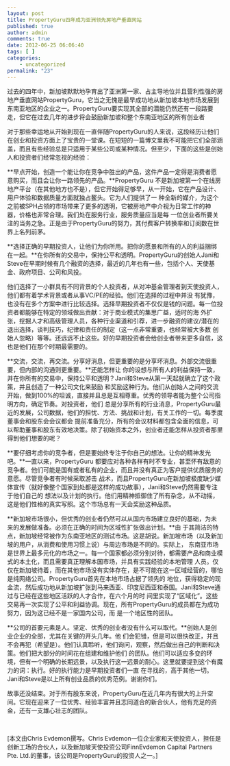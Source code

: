 ```yaml
---
layout: post
title: PropertyGuru四年成为亚洲领先房地产垂直网站
published: true
author: admin
comments: true
date: 2012-06-25 06:06:40
tags: [ ]
categories:
    - uncategorized
permalink: "23"
---
```

过去的四年中，新加坡默默地孕育出了亚洲第一家、占主导地位并且营利性强的房地产垂直网站PropertyGuru，它当之无愧是最早成功地从新加坡本地市场发展到东南亚地区的企业之一。PropertyGuru要实现其全部的潜能仍然还有一段路要走，但它在过去几年的进步将会鼓励新加坡和整个东南亚地区的所有创业者

对于那些幸运地从开始到现在一直伴随PropertyGuru的人来说，这段经历让他们在创业和投资方面上了宝贵的一堂课。在短短的一篇博文里我不可能把它们全部涵盖，而且有些经验总是只适用于某些公司或某种情况。但至少，下面的这些是创始人和投资者们经常忽视的经验：

**早点开始，创造一个能让你在竞争中胜出的产品，这件产品一定得是消费者愿意购买，而且会让你一路领先的产品。**PropertyGuru 不是新加坡第一个在线房地产平台（在其他地方也不是），但它开始得足够早，从一开始，它在产品设计、用户体验和数据质量方面就独占鳌头。它为人们提供了一 种全新的媒介，为这个之前被SPH占领的市场带来了更多的透明，它被房地产中介视为日常工作的神器，价格也非常合理。我们处在服务行业，服务质量应当是每 一位创业者所要关注的当务之急。正是由于PropertyGuru的努力，其付费客户转换率和订阅数在世界上名列前茅。

**选择正确的早期投资人，让他们为你所用。把你的愿景和所有的人的利益捆绑在一起。**在你所有的交易中，保持公平和透明。PropertyGuru的创始人Jani和Steve在早期时候有几个融资的选择，最近的几年也有一些，包括个人、天使基金、政府项目、公司和风投。

他们选择了一小群具有不同背景的个人投资者，从对冲基金管理者到天使投资人，他们都有着学术背景或者从事VC/PE的经验。他们在选择的过程中并没 有犹豫，也没有在多个方案中进行比较选择。选择早期投资者不仅仅是钱的问题。每一位投资者都能够在特定的领域做出贡献：对于商业模式的集思广益，适时的海 外扩张，挖掘人才和高级管理人员，各种行业渠道和引荐，进一步融资的建议/潜在的退出选择，谈判技巧，纪律和责任的制定（这一点非常重要，也经常被大多数 创始人忽略）等等。还远远不止这些。好的早期投资者会给创业者带来更多自信，这也是他们在那个时期最需要的。

**交流，交流，再交流。分享好消息，但更重要的是分享坏消息。外部交流很重要，但内部的沟通则更重要。**还能怎样让 你的设想与所有人的利益保持一致，并在你所有的交易中，保持公平和透明？Jani和Steve从第一天起就确立了这个政策，并且创造了一种公司文化来鼓励 和奖励这种行为。他们从创始人之间的交流开始，做到100%的坦诚，直接并且总是互相尊重。优秀的领导者能为整个公司指明方向，确定节奏。对投资者，他们 总是分享所有的行业消息，PropertyGuru最近的发展，公司数据，他们的担忧、方法、挑战和计划，有关工作的一切。每季度董事会和股东会会议都会 提前准备充分，所有的会议材料都包含全面的信息，可以帮助董事和股东有效地决策。除了初始资本之外，创业者还能怎样从投资者那里得到他们想要的呢？

**要仔细考虑你的竞争者，但是要始终专注于你自己的想法。让你的精神发光吧。**一直以来，PropertyGuru 都要应对各种各样有时不专业，甚至怀有敌意的竞争者。他们可能是国有或者私有的企业，而且并没有真正为客户提供优质服务的意愿。尽管竞争者有时候采取游击 战术，而且PropertyGuru在新加坡极度缺少媒体宣传（就好像整个国家到处都是这样的成功故事），Jani和Steve仍然需要专注于他们自己的 想法以及计划的执行。他们用精神抵御住了所有杂念，从不动摇，这是他们性格的真实写照。这个市场总有一天会奖励这种品质。

**新加坡市场很小，但优秀的创业者仍然可以从国内市场建立良好的基础，为未来的发展做准备。必须在正确的时间为区域性扩张做出计划。**由 于其简洁的特点，新加坡经常被作为东南亚地区的测试市场。这是胡说。新加坡市场（以及新加坡的用户，从消费和使用习惯上说）与周边市场是不同的。实际上， 东南亚市场是世界上最多元化的市场之一。每一个国家都必须分别对待，都需要产品和商业模式的本土化，而且需要真正理解本国市场，并具有实践经验的本地管理 人员。仅仅在新加坡待着，而在其他市场没有实体存在，是不可能在这一区域经营的，哪怕是纯网络公司。PropertyGuru首先在本地市场占据了领先的 地位，获得稳定的现金流，然后成功地从新加坡扩张到马来西亚、印度尼西亚和泰国。Jani和Steve通过与已经在这些地区活跃的人才合作，在六个月的时 间里实现了“区域化”。这些交易再一次实现了公平和利益协调。现在，所有PropertyGuru的成员都在为成功努力，因为这已经不是一家国内公司，而 是一个地区性的团队。

**公司的首要元素是人。坚定、优秀的创业者没有什么可以取代。**创始人是创业企业的全部，尤其在关键的开头几年。他 们会犯错，但是可以很快改正，并且不会再犯（希望是）。他们认真聆听，他们询问，观察，然后做出自己的判断和决策。他们把大部分的时间花在组建和维护他们 的团队。他们可以适应多变的环境，但有一个明确的长期远景，以及执行这一远景的耐心。这里就要提到这个有魔力的词：执行。好的执行能力是早期投资者们一直 在寻找的，高于其他一切。Jani和Steve是以上所有创业品质的优秀范例。谢谢你们。

故事还没结束。对于所有股东来说，PropertyGuru在近几年内有很大的上升空间。它现在迎来了一位优秀、经验丰富并且志同道合的新合伙人，他有充足的资金，还有一支雄心壮志的团队。

&nbsp;

[本文由Chris Evdemon撰写。Chris Evdemon一位企业家和天使投资人，担任是创新工场的合伙人，以及新加坡天使投资公司FinnEvdemon Capital Partners Pte. Ltd.的董事，该公司是PropertyGuru的投资人之一。]